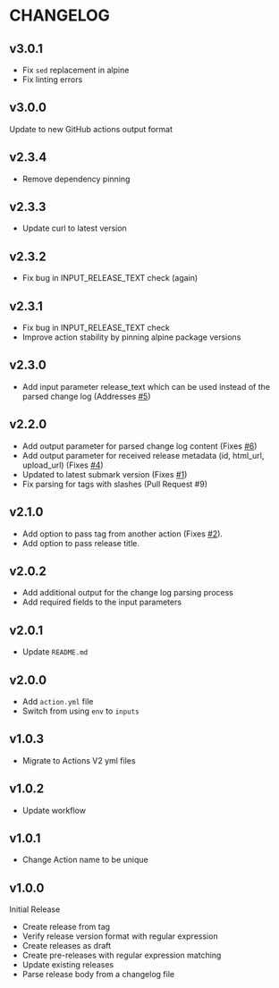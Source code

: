 # CHANGELOG

## v3.0.1

- Fix `sed` replacement in alpine
- Fix linting errors

## v3.0.0

Update to new GitHub actions output format

## v2.3.4

- Remove dependency pinning

## v2.3.3

- Update curl to latest version

## v2.3.2

- Fix bug in INPUT_RELEASE_TEXT check (again)

## v2.3.1

- Fix bug in INPUT_RELEASE_TEXT check
- Improve action stability by pinning alpine package versions

## v2.3.0

- Add input parameter release_text which can be used instead of the parsed change log (Addresses [#5](https://github.com/Roang-zero1/github-create-release-action/issues/5))

## v2.2.0

- Add output parameter for parsed change log content (Fixes [#6](https://github.com/Roang-zero1/github-create-release-action/issues/6))
- Add output parameter for received release metadata (id, html_url, upload_url) (Fixes [#4](https://github.com/Roang-zero1/github-create-release-action/issues/4))
- Updated to latest submark version (Fixes [#1](https://github.com/Roang-zero1/github-create-release-action/issues/1))
- Fix parsing for tags with slashes (Pull Request #9)

## v2.1.0

- Add option to pass tag from another action (Fixes [#2](https://github.com/Roang-zero1/github-create-release-action/issues/2)).
- Add option to pass release title.

## v2.0.2

- Add additional output for the change log parsing process
- Add required fields to the input parameters

## v2.0.1

- Update `README.md`

## v2.0.0

- Add `action.yml` file
- Switch from using `env` to `inputs`

## v1.0.3

- Migrate to Actions V2 yml files

## v1.0.2

- Update workflow

## v1.0.1

- Change Action name to be unique

## v1.0.0

Initial Release

- Create release from tag
- Verify release version format with regular expression
- Create releases as draft
- Create pre-releases with regular expression matching
- Update existing releases
- Parse release body from a changelog file
